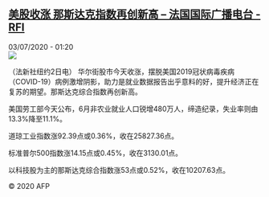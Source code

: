 <!--1593741301000-->
[美股收涨 那斯达克指数再创新高 – 法国国际广播电台 - RFI](http://www.rfi.fr//cn/contenu/20200703-%E7%BE%8E%E8%82%A1%E6%94%B6%E6%B6%A8-%E9%82%A3%E6%96%AF%E8%BE%BE%E5%85%8B%E6%8C%87%E6%95%B0%E5%86%8D%E5%88%9B%E6%96%B0%E9%AB%98)
------

<div>03/07/2020 - 01:20</div><img src="https://s.rfi.fr/media/display/8e23fee0-bcc0-11ea-b5a8-005056a98db9/w:310/p:16x9/eco0002b.200703072004.jpg"><div class="t-content__body u-clearfix"><div class="m-interstitial"></div><p>（法新社纽约2日电）    华尔街股市今天收涨，摆脱美国2019冠状病毒疾病（COVID-19）病例激增阴影，助力是就业数据报告出乎意料的好，提升经济正在复苏的期望。那斯达克综合指数再创新高。</p><p>    美国劳工部今天公布，6月非农业就业人口锐增480万人，缔造纪录，失业率则由13.3%降至11.1%。</p><p>    道琼工业指数涨92.39点或0.36%，收在25827.36点。</p><p>    标准普尔500指数涨14.15点或0.45%，收在3130.01点。</p><p>    以科技股为主的那斯达克综合指数涨53点或0.52%，收在10207.63点。</p><p class="t-copyright">© 2020 AFP</p>        </div>
